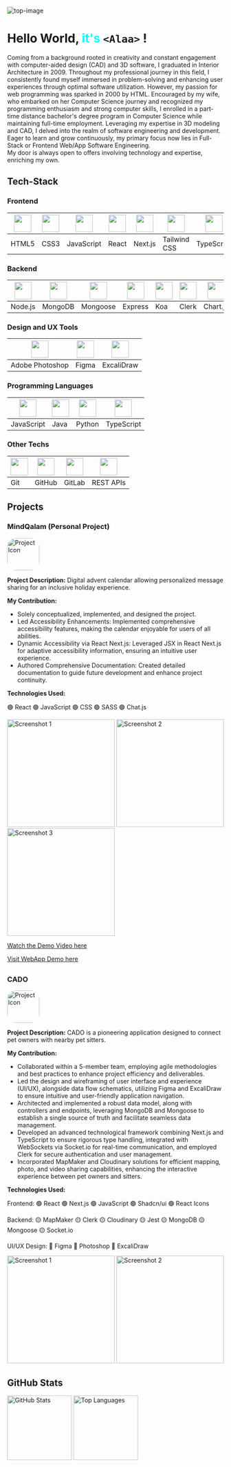 ![top-image](./banner.png)

# Hello World, <span style="color: cyan; font-weight: bold;">it's </span>`<Alaa>` !

Coming from a background rooted in creativity and constant engagement with computer-aided design (CAD) and 3D software, I graduated in Interior Architecture in 2009. Throughout my professional journey in this field, I consistently found myself immersed in problem-solving and enhancing user experiences through optimal software utilization. However, my passion for web programming was sparked in 2000 by HTML. Encouraged by my wife, who embarked on her Computer Science journey and recognized my programming enthusiasm and strong computer skills, I enrolled in a part-time distance bachelor's degree program in Computer Science while maintaining full-time employment. Leveraging my expertise in 3D modeling and CAD, I delved into the realm of software engineering and development.<br/>
Eager to learn and grow continuously, my primary focus now lies in Full-Stack or Frontend Web/App Software Engineering.<br/>
My door is always open to offers involving technology and expertise, enriching my own.

## Tech-Stack

### Frontend

<div align="left">
  
| <img src="https://cdn.simpleicons.org/html5/E34F26" width="40" height="40"> | <img src="https://cdn.simpleicons.org/css3/1572B6" width="40" height="40"> | <img src="https://cdn.simpleicons.org/javascript/F7DF1E" width="40" height="40"> | <img src="https://cdn.simpleicons.org/react/61DAFB" width="40" height="40"> | <img src="https://cdn.simpleicons.org/nextdotjs/000000" width="40" height="40"> | <img src="https://cdn.simpleicons.org/tailwindcss/06B6D4" width="40" height="40"> | <img src="https://cdn.simpleicons.org/typescript/3178C6" width="40" height="40"> | <img src="https://cdn.simpleicons.org/jest/C21325" width="40" height="40"> | <img src="https://cdn.simpleicons.org/sass/CC6699" width="40" height="40"> | <img src="https://avatars.githubusercontent.com/u/139895814?s=280&v=4" width="40" height="40"> |
|---|---|---|---|---|---|---|---|---|---|
| HTML5 | CSS3 | JavaScript | React | Next.js | Tailwind CSS | TypeScript | Jest | Sass | ShadCN |


</div>

### Backend

<div align="left">

| <img src="https://cdn.simpleicons.org/nodedotjs/339933" width="40" height="40"> | <img src="https://cdn.simpleicons.org/mongodb/47A248" width="40" height="40"> | <img src="https://avatars.githubusercontent.com/u/7552965?s=280&v=4" width="40" height="40"> | <img src="https://cdn.simpleicons.org/express/000000" width="40" height="40"> | <img src="https://raw.githubusercontent.com/github/explore/087f23463641d25ee971402fa26e3dfb2855edb9/topics/koa/koa.png" width="40" height="40"> | <img src="https://encrypted-tbn0.gstatic.com/images?q=tbn:ANd9GcRi41CjSurzdGmUzSPwN97D77L2AWBfzApazBG-xG0FkNAyl7f03jNj1r7hzr4g9DExAN0&usqp=CAU" width="40" height="40"> | <img src="https://www.chartjs.org/img/chartjs-logo.svg" width="40" height="40"> |
|---|---|---|---|---|---|---|
| Node.js | MongoDB | Mongoose | Express | Koa | Clerk | Chart.js |


</div>

### Design and UX Tools

<div align="left">

| <img src="https://skillicons.dev/icons?i=ps" width="40" height="40"> | <img src="https://skillicons.dev/icons?i=figma" width="40" height="40"> | <img src="https://images.g2crowd.com/uploads/product/image/large_detail/large_detail_4faa9d4c43f2c79f9bee4a0ac10bd9ec/excalidraw.png" width="40" height="40"> |
|---|---|---|
| Adobe Photoshop | Figma | ExcaliDraw |


</div>

### Programming Languages

<div align="left">

| <img src="https://skillicons.dev/icons?i=js" width="40" height="40"> | <img src="https://skillicons.dev/icons?i=java" width="40" height="40"> | <img src="https://skillicons.dev/icons?i=py" width="40" height="40"> | <img src="https://skillicons.dev/icons?i=ts" width="40" height="40"> |
|---|---|---|---|
| JavaScript | Java | Python | TypeScript |


</div>

### Other Techs

<div align="left">

| <img src="https://git-scm.com/images/logos/downloads/Git-Icon-1788C.png" width="40" height="40"> | <img src="https://github.githubassets.com/assets/GitHub-Mark-ea2971cee799.png" width="40" height="40"> | <img src="https://encrypted-tbn0.gstatic.com/images?q=tbn:ANd9GcRw9mJjZW07YRbcDqZKCxDoXDXeEieDztjLNGSKMCoAXQ&s" width="40" height="40"> | <img src="https://uxwing.com/wp-content/themes/uxwing/download/web-app-development/rest-api-icon.png" width="40" height="40"> |
|---|---|---|---|
| Git | GitHub | GitLab | REST APIs |

</div>

##

## Projects

### MindQalam (Personal Project)

<img src="./mindQalamLogo.png" alt="Project Icon" style="width:75px; height: 75px; border-radius: 20px;">

**Project Description:** Digital advent calendar allowing personalized message sharing for an inclusive holiday experience.

**My Contribution:**
- Solely conceptualized, implemented, and designed the project.
- Led Accessibility Enhancements: Implemented comprehensive accessibility features, making the calendar enjoyable for users of all abilities.
- Dynamic Accessibility via React Next.js: Leveraged JSX in React Next.js for adaptive accessibility information, ensuring an intuitive user experience.
- Authored Comprehensive Documentation: Created detailed documentation to guide future development and enhance project continuity.

**Technologies Used:**

🟢 React 🟢 JavaScript 🟢 CSS 🟢 SASS 🟢 Chat.js

<div class="screenshots">
  <img src="./mindqalam_ss1.png" alt="Screenshot 1" style="width: auto; height: 250px;">
  <img src="./mindqalam_ss2.png" alt="Screenshot 2" style="width: auto; height: 250px;">
  <img src="./mindqalam_ss3.png" alt="Screenshot 3" style="width: auto; height: 250px;">
</div>


<a href="https://www.youtube.com/watch?v=1KO137kId6U" target="_blank" rel="noopener noreferrer">Watch the Demo Video here</a>

<a href="https://mindqalam.netlify.app/" target="_blank" rel="noopener noreferrer">Visit WebApp Demo here</a>

##

### CADO

<img src="./CADO_logo.png" alt="Project Icon" style="width:75px; height: 75px; border-radius: 20px;">

**Project Description:** CADO is a pioneering application designed to connect pet owners with nearby pet sitters.

**My Contribution:**
- Collaborated within a 5-member team, employing agile methodologies and best practices to enhance project efficiency and deliverables.
- Led the design and wireframing of user interface and experience (UI/UX), alongside data flow schematics, utilizing Figma and ExcaliDraw to ensure intuitive and user-friendly application navigation.
- Architected and implemented a robust data model, along with controllers and endpoints, leveraging MongoDB and Mongoose to establish a single source of truth and facilitate seamless data management.
- Developed an advanced technological framework combining Next.js and TypeScript to ensure rigorous type handling, integrated with WebSockets via Socket.io for real-time communication, and employed Clerk for secure authentication and user management.
- Incorporated MapMaker and Cloudinary solutions for efficient mapping, photo, and video sharing capabilities, enhancing the interactive experience between pet owners and sitters.

**Technologies Used:**

Frontend: 🟢 React 🟢 Next.js 🟢 JavaScript 🟢 Shadcn/ui 🟢 React Icons

Backend: 🟡 MapMaker 🟡 Clerk 🟡 Cloudinary 🟡 Jest 🟡 MongoDB 🟡 Mongoose 🟡 Socket.io 

UI/UX Design: 🔵 Figma 🔵 Photoshop 🔵 ExcaliDraw

<div class="screenshots">
  <img class="screenshots" src="./cado_ss1.png" alt="Screenshot 1" style="width: auto; height: 250px;"/>
  <img class="screenshots" src="./cado_ss2.png" alt="Screenshot 2" style="width: auto; height: 250px;"/>
</div>
        
<!--<a href="https://www.youtube.com/watch?v=RXkWKWYjr74" target="_blank">Watch the Demo Video here</a>-->

##
## GitHub Stats

<div align="left">
  <img src="https://github-readme-stats.vercel.app/api?username=SoftwareEngineerAlaa&hide_title=false&hide_rank=false&show_icons=true&include_all_commits=true&count_private=true&disable_animations=false&theme=dracula&locale=en&hide_border=false&order=1" height="150" alt="GitHub Stats" title="GitHub Stats" />
  <img src="https://github-readme-stats.vercel.app/api/top-langs?username=SoftwareEngineerAlaa&locale=en&hide_title=false&layout=compact&card_width=320&langs_count=5&theme=dracula&hide_border=false&order=2" height="150" alt="Top Languages" title="Top Languages" />
</div>

